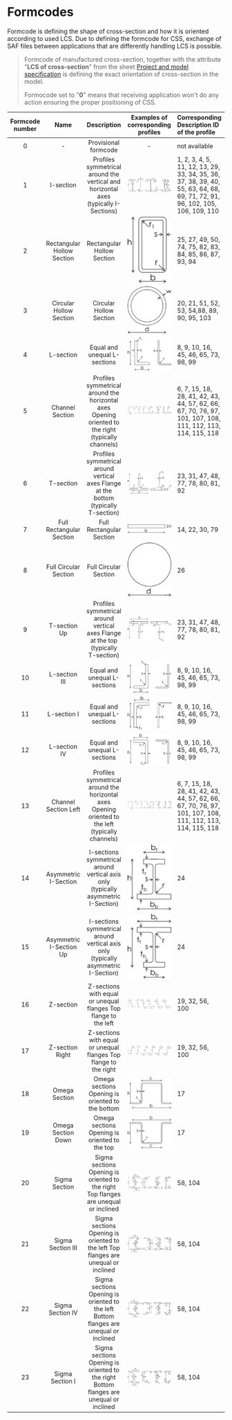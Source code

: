 # Formcodes

Formcode is defining the shape of cross-section and how it is oriented according to used LCS. Due to defining the formcode for CSS, exchange of SAF files between applications that are differently handling LCS is possible.


>Formcode of manufactured cross-section, together with the attribute "**LCS of cross-section**" from the sheet [Project and model specification](../getting-started/project-and-model-specifications/#project) is defining the exact orientation of cross-section in the model.
>
>Formocode set to "**0**" means that receiving application won't do any action ensuring the proper positioning of CSS.


| Formcode number | Name | Description | Examples of corresponding profiles | Corresponding Description ID of the profile |
| :---: | :---: | :---: | :---: | :--- |
| 0 | - | Provisional formcode | - | not available |
| 1 | I-section | Profiles symmetrical around the vertical and horizontal axes \(typically I-Sections\) | ![](../.gitbook/assets/42_fc_01.png) | 1, 2, 3, 4, 5, 11, 12, 13, 29, 33, 34, 35, 36, 37, 38, 39, 40, 55, 63, 64, 68, 69, 71, 72, 91, 96, 102, 105, 106, 109, 110 |
| 2 | Rectangular Hollow Section | Rectangular Hollow Section | ![](../.gitbook/assets/42_fc_02.png) | 25, 27, 49, 50, 74, 75, 82, 83, 84, 85, 86, 87, 93, 94 |
| 3 | Circular Hollow Section | Circular Hollow Section | ![](../.gitbook/assets/42_fc_03.png) | 20, 21, 51, 52, 53, 54,88, 89, 90, 95, 103 |
| 4 | L-section | Equal and unequal L-sections | ![](../.gitbook/assets/42_fc_04.png) | 8, 9, 10, 16, 45, 46, 65, 73, 98, 99 |
| 5 | Channel Section | Profiles symmetrical around the horizontal axes Opening oriented to the right \(typically channels\) | ![](../.gitbook/assets/42_fc_05.png) | 6, 7, 15, 18, 28, 41, 42, 43, 44, 57, 62, 66, 67, 70, 76, 97, 101, 107, 108, 111, 112, 113, 114, 115, 118 |
| 6 | T-section | Profiles symmetrical around vertical axes Flange at the bottom \(typically T-section\) | ![](../.gitbook/assets/42_fc_06.png) | 23, 31, 47, 48, 77, 78, 80, 81, 92 |
| 7 | Full Rectangular Section | Full Rectangular Section | ![](../.gitbook/assets/42_fc_07.png) | 14, 22, 30, 79 |
| 8 | Full Circular Section | Full Circular Section | ![](../.gitbook/assets/42_fc_08.png) | 26 |
| 9 | T-section Up | Profiles symmetrical around vertical axes Flange at the top \(typically T-section\) | ![](../.gitbook/assets/42_fc_09.png) | 23, 31, 47, 48, 77, 78, 80, 81, 92 |
| 10 | L-section III | Equal and unequal L-sections | ![](../.gitbook/assets/42_fc_10.png) | 8, 9, 10, 16, 45, 46, 65, 73, 98, 99 |
| 11 | L-section I | Equal and unequal L-sections | ![](../.gitbook/assets/42_fc_11.png) | 8, 9, 10, 16, 45, 46, 65, 73, 98, 99 |
| 12 | L-section IV | Equal and unequal L-sections | ![](../.gitbook/assets/42_fc_12.png) | 8, 9, 10, 16, 45, 46, 65, 73, 98, 99 |
| 13 | Channel Section Left | Profiles symmetrical around the horizontal axes Opening oriented to the left \(typically channels\) | ![](../.gitbook/assets/42_fc_13.png) | 6, 7, 15, 18, 28, 41, 42, 43, 44, 57, 62, 66, 67, 70, 76, 97, 101, 107, 108, 111, 112, 113, 114, 115, 118 |
| 14 | Asymmetric I-Section | I-sections symmetrical around vertical axis only \(typically asymmetric I-Section\) | ![](../.gitbook/assets/42_fc_14.png) | 24 |
| 15 | Asymmetric I-Section Up | I-sections symmetrical around vertical axis only \(typically asymmetric I-Section\) | ![](../.gitbook/assets/42_fc_15.png) | 24 |
| 16 | Z-section | Z-sections with equal or unequal flanges Top flange to the left | ![](../.gitbook/assets/42_fc_16.png) | 19, 32, 56, 100 |
| 17 | Z-section Right | Z-sections with equal or unequal flanges Top flange to the right | ![](../.gitbook/assets/42_fc_17.png) | 19, 32, 56, 100 |
| 18 | Omega Section | Omega sections Opening is oriented to the bottom | ![](../.gitbook/assets/42_fc_18.png) | 17 |
| 19 | Omega Section Down | Omega sections Opening is oriented to the top | ![](../.gitbook/assets/42_fc_19.png) | 17 |
| 20 | Sigma Section | Sigma sections Opening is oriented to the right Top flanges are unequal or inclined | ![](../.gitbook/assets/42_fc_20.png) | 58, 104 |
| 21 | Sigma Section III | Sigma sections Opening is oriented to the left Top flanges are unequal or inclined | ![](../.gitbook/assets/42_fc_21.png) | 58, 104 |
| 22 | Sigma Section IV | Sigma sections Opening is oriented to the left Bottom flanges are unequal or inclined | ![](../.gitbook/assets/42_fc_22.png) | 58, 104 |
| 23 | Sigma Section I | Sigma sections Opening is oriented to the right Bottom flanges are unequal or inclined | ![](../.gitbook/assets/42_fc_23.png) | 58, 104 |

